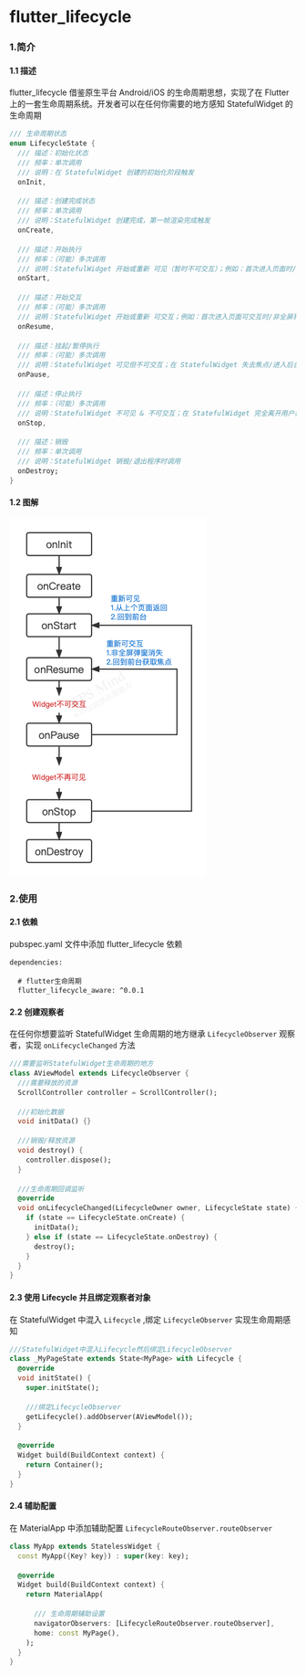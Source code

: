 # flutter_lifecycle

### 1.简介

#### 1.1 描述

flutter_lifecycle 借鉴原生平台 Android/iOS 的生命周期思想，实现了在 Flutter 上的一套生命周期系统。开发者可以在任何你需要的地方感知 StatefulWidget
的生命周期

```dart
/// 生命周期状态
enum LifecycleState {
  /// 描述：初始化状态
  /// 频率：单次调用
  /// 说明：在 StatefulWidget 创建的初始化阶段触发
  onInit,

  /// 描述：创建完成状态
  /// 频率：单次调用
  /// 说明：StatefulWidget 创建完成，第一帧渲染完成触发
  onCreate,

  /// 描述：开始执行
  /// 频率：（可能）多次调用
  /// 说明：StatefulWidget 开始或重新 可见（暂时不可交互）；例如：首次进入页面时/非全屏界面消失时；与 #onStop 成对
  onStart,

  /// 描述：开始交互
  /// 频率：（可能）多次调用
  /// 说明：StatefulWidget 开始或重新 可交互；例如：首次进入页面可交互时/非全屏界面消失时；与 #onPause 成对
  onResume,

  /// 描述：挂起/暂停执行
  /// 频率：（可能）多次调用
  /// 说明：StatefulWidget 可见但不可交互；在 StatefulWidget 失去焦点/进入后台/被系统或自定义的 非 全屏弹窗遮挡时调用；与 #onResume 成对
  onPause,

  /// 描述：停止执行
  /// 频率：（可能）多次调用
  /// 说明：StatefulWidget 不可见 & 不可交互；在 StatefulWidget 完全离开用户视野/进入后台/被系统或自定义的全屏弹窗遮挡时调用；与 #onStart 成对
  onStop,

  /// 描述：销毁
  /// 频率：单次调用
  /// 说明：StatefulWidget 销毁/退出程序时调用
  onDestroy;
}
```

#### 1.2 图解

![](https://github.com/RuffianZhong/flutter_lifecycle/blob/master/assets/lifecycle_cn.png)

### 2.使用

#### 2.1 依赖

pubspec.yaml 文件中添加 flutter_lifecycle 依赖

```
dependencies:

  # flutter生命周期
  flutter_lifecycle_aware: ^0.0.1
```

#### 2.2 创建观察者

在任何你想要监听 StatefulWidget 生命周期的地方继承 ```LifecycleObserver``` 观察者，实现 ```onLifecycleChanged``` 方法

```dart
///需要监听StatefulWidget生命周期的地方
class AViewModel extends LifecycleObserver {
  ///需要释放的资源
  ScrollController controller = ScrollController();

  ///初始化数据
  void initData() {}

  ///销毁/释放资源
  void destroy() {
    controller.dispose();
  }

  ///生命周期回调监听
  @override
  void onLifecycleChanged(LifecycleOwner owner, LifecycleState state) {
    if (state == LifecycleState.onCreate) {
      initData();
    } else if (state == LifecycleState.onDestroy) {
      destroy();
    }
  }
}
```

#### 2.3 使用 Lifecycle 并且绑定观察者对象

在 StatefulWidget 中混入 ```Lifecycle``` ,绑定 ```LifecycleObserver``` 实现生命周期感知

```dart
///StatefulWidget中混入Lifecycle然后绑定LifecycleObserver
class _MyPageState extends State<MyPage> with Lifecycle {
  @override
  void initState() {
    super.initState();

    ///绑定LifecycleObserver
    getLifecycle().addObserver(AViewModel());
  }

  @override
  Widget build(BuildContext context) {
    return Container();
  }
}
```

#### 2.4 辅助配置

在 MaterialApp 中添加辅助配置 ```LifecycleRouteObserver.routeObserver```

```dart
class MyApp extends StatelessWidget {
  const MyApp({Key? key}) : super(key: key);

  @override
  Widget build(BuildContext context) {
    return MaterialApp(

      /// 生命周期辅助设置
      navigatorObservers: [LifecycleRouteObserver.routeObserver],
      home: const MyPage(),
    );
  }
}
```


